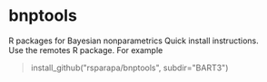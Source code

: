 # bnptools
R packages for Bayesian nonparametrics
Quick install instructions.  
Use the remotes R package.
For example
> install_github("rsparapa/bnptools", subdir="BART3")
